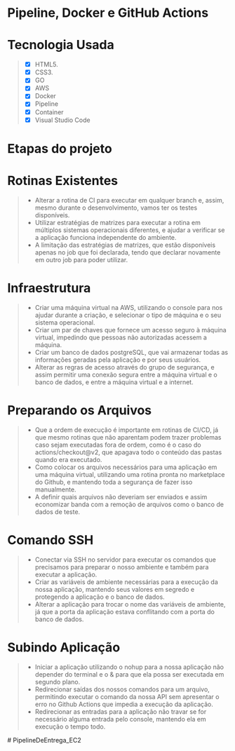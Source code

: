 # Pipeline, Docker e GitHub Actions

# Tecnologia Usada
> - [x] HTML5.
> - [x] CSS3.
> - [x] GO
> - [x] AWS
> - [x] Docker
> - [x] Pipeline
> - [x] Container
> - [x] Visual Studio Code

# Etapas do projeto

# Rotinas Existentes
> - Alterar a rotina de CI para executar em qualquer branch e, assim, mesmo durante o desenvolvimento, vamos ter os testes disponíveis.
> - Utilizar estratégias de matrizes para executar a rotina em múltiplos sistemas operacionais diferentes, e ajudar a verificar se a aplicação funciona independente do ambiente.
> - A limitação das estratégias de matrizes, que estão disponíveis apenas no job que foi declarada, tendo que declarar novamente em outro job para poder utilizar.

# Infraestrutura
> - Criar uma máquina virtual na AWS, utilizando o console para nos ajudar durante a criação, e selecionar o tipo de máquina e o seu sistema operacional.
> - Criar um par de chaves que fornece um acesso seguro à máquina virtual, impedindo que pessoas não autorizadas acessem a máquina.
> - Criar um banco de dados postgreSQL, que vai armazenar todas as informações geradas pela aplicação e por seus usuários.
> - Alterar as regras de acesso através do grupo de segurança, e assim permitir uma conexão segura entre a máquina virtual e o banco de dados, e entre a máquina virtual e a internet.

# Preparando os Arquivos
> - Que a ordem de execução é importante em rotinas de CI/CD, já que mesmo rotinas que não aparentam podem trazer problemas caso sejam executadas fora de ordem, como é o caso do actions/checkout@v2, que apagava todo o conteúdo das pastas quando era executado.
> - Como colocar os arquivos necessários para uma aplicação em uma máquina virtual, utilizando uma rotina pronta no marketplace do Github, e mantendo toda a segurança de fazer isso manualmente.
> - A definir quais arquivos não deveriam ser enviados e assim economizar banda com a remoção de arquivos como o banco de dados de teste.

# Comando SSH
> - Conectar via SSH no servidor para executar os comandos que precisamos para preparar o nosso ambiente e também para executar a aplicação.
> - Criar as variáveis de ambiente necessárias para a execução da nossa aplicação, mantendo seus valores em segredo e protegendo a aplicação e o banco de dados.
> - Alterar a aplicação para trocar o nome das variáveis de ambiente, já que a porta da aplicação estava conflitando com a porta do banco de dados.

# Subindo Aplicação
> - Iniciar a aplicação utilizando o nohup para a nossa aplicação não depender do terminal e o & para que ela possa ser executada em segundo plano.
> - Redirecionar saídas dos nossos comandos para um arquivo, permitindo executar o comando da nossa API sem apresentar o erro no Github Actions que impedia a execução da aplicação.
> - Redirecionar as entradas para a aplicação não travar se for necessário alguma entrada pelo console, mantendo ela em execução o tempo todo.








#   P i p e l i n e D e E n t r e g a _ E C 2 
 
 
